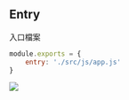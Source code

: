 ## Entry
入口檔案
```js
module.exports = {
	entry: './src/js/app.js'
}
```

![](Webpack(index).md#^af8a2e)